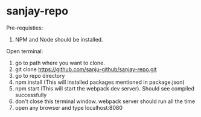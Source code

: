 # sanjay-repo

Pre-requisties:
1. NPM and Node should be installed.

Open terminal:
1. go to path where you want to clone.
2. git clone https://github.com/sanju-github/sanjay-repo.git
3. go to repo directory
4. npm install  (This will installed packages mentioned in package.json)
5. npm start (This will start the webpack dev server). Should see compiled successfully
6. don't close this terminal window. webpack server should run all the time
7. open any browser and type localhost:8080




